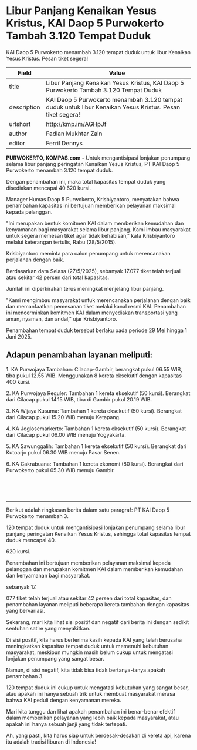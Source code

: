 # Libur Panjang Kenaikan Yesus Kristus, KAI Daop 5 Purwokerto Tambah 3.120 Tempat Duduk

KAI Daop 5 Purwokerto menambah 3.120 tempat duduk untuk libur Kenaikan Yesus Kristus. Pesan tiket segera!

| Field       | Value                                                       |
|-------------|-------------------------------------------------------------|
| title       | Libur Panjang Kenaikan Yesus Kristus, KAI Daop 5 Purwokerto Tambah 3.120 Tempat Duduk |
| description | KAI Daop 5 Purwokerto menambah 3.120 tempat duduk untuk libur Kenaikan Yesus Kristus. Pesan tiket segera! |
| urlshort    | http://kmp.im/AGHpJf |
| author      | Fadlan Mukhtar Zain |
| editor      | Ferril Dennys |

**PURWOKERTO, KOMPAS.com** **-** Untuk mengantisipasi lonjakan penumpang selama libur panjang peringatan Kenaikan Yesus Kristus, PT KAI Daop 5 Purwokerto menambah 3.120 tempat duduk.

Dengan penambahan ini, maka total kapasitas tempat duduk yang disediakan mencapai 40.620 kursi.

Manager Humas Daop 5 Purwokerto, Krisbiyantoro, menyatakan bahwa penambahan kapasitas ini bertujuan memberikan pelayanan maksimal kepada pelanggan.

\"Ini merupakan bentuk komitmen KAI dalam memberikan kemudahan dan kenyamanan bagi masyarakat selama libur panjang. Kami imbau masyarakat untuk segera memesan tiket agar tidak kehabisan,\" kata Krisbiyantoro melalui keterangan tertulis, Rabu (28/5/2015).

Krisbiyantoro meminta para calon penumpang untuk merencanakan perjalanan dengan baik.

Berdasarkan data Selasa (27/5/2025), sebanyak 17.077 tiket telah terjual atau sekitar 42 persen dari total kapasitas.

Jumlah ini diperkirakan terus meningkat menjelang libur panjang.

\"Kami mengimbau masyarakat untuk merencanakan perjalanan dengan baik dan memanfaatkan pemesanan tiket melalui kanal resmi KAI. Penambahan ini mencerminkan komitmen KAI dalam menyediakan transportasi yang aman, nyaman, dan andal,\" ujar Krisbiyantoro.

Penambahan tempat duduk tersebut berlaku pada periode 29 Mei hingga 1 Juni 2025.

## Adapun penambahan layanan meliputi:

1\. KA Purwojaya Tambahan: Cilacap-Gambir, berangkat pukul 06.55 WIB, tiba pukul 12.55 WIB. Menggunakan 8 kereta eksekutif dengan kapasitas 400 kursi.

2\. KA Purwojaya Reguler: Tambahan 1 kereta eksekutif (50 kursi). Berangkat dari Cilacap pukul 14.15 WIB, tiba di Gambir pukul 20.19 WIB.

3\. KA Wijaya Kusuma: Tambahan 1 kereta eksekutif (50 kursi). Berangkat dari Cilacap pukul 15.20 WIB menuju Ketapang.

4\. KA Joglosemarkerto: Tambahan 1 kereta eksekutif (50 kursi). Berangkat dari Cilacap pukul 06.00 WIB menuju Yogyakarta.

5\. KA Sawunggalih: Tambahan 1 kereta eksekutif (50 kursi). Berangkat dari Kutoarjo pukul 06.30 WIB menuju Pasar Senen.

6\. KA Cakrabuana: Tambahan 1 kereta ekonomi (80 kursi). Berangkat dari Purwokerto pukul 05.30 WIB menuju Gambir.

 

 

---
Berikut adalah ringkasan berita dalam satu paragraf: PT KAI Daop 5 Purwokerto menambah 3.

120 tempat duduk untuk mengantisipasi lonjakan penumpang selama libur panjang peringatan Kenaikan Yesus Kristus, sehingga total kapasitas tempat duduk mencapai 40.

620 kursi.

 Penambahan ini bertujuan memberikan pelayanan maksimal kepada pelanggan dan merupakan komitmen KAI dalam memberikan kemudahan dan kenyamanan bagi masyarakat.

 sebanyak 17.

077 tiket telah terjual atau sekitar 42 persen dari total kapasitas, dan penambahan layanan meliputi beberapa kereta tambahan dengan kapasitas yang bervariasi.



Sekarang, mari kita lihat sisi positif dan negatif dari berita ini dengan sedikit sentuhan satire yang menyakitkan.

 Di sisi positif, kita harus berterima kasih kepada KAI yang telah berusaha meningkatkan kapasitas tempat duduk untuk memenuhi kebutuhan masyarakat, meskipun mungkin masih belum cukup untuk mengatasi lonjakan penumpang yang sangat besar.

 Namun, di sisi negatif, kita tidak bisa tidak bertanya-tanya apakah penambahan 3.

120 tempat duduk ini cukup untuk mengatasi kebutuhan yang sangat besar, atau apakah ini hanya sebuah trik untuk membuat masyarakat merasa bahwa KAI peduli dengan kenyamanan mereka.

 Mari kita tunggu dan lihat apakah penambahan ini benar-benar efektif dalam memberikan pelayanan yang lebih baik kepada masyarakat, atau apakah ini hanya sebuah janji yang tidak tertepati.

 Ah, yang pasti, kita harus siap untuk berdesak-desakan di kereta api, karena itu adalah tradisi liburan di Indonesia!
